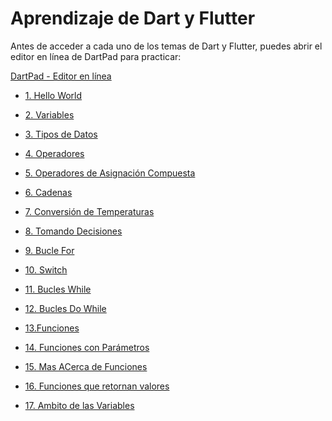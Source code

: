 # Aprendizaje de Dart y Flutter

Antes de acceder a cada uno de los temas de Dart y Flutter, puedes abrir el editor en línea de DartPad para practicar:

<a href="https://dartpad.dev/" target="_blank">DartPad - Editor en línea</a>


- [1. Hello World](https://github.com/proyecMariana/guswill_dart-flutter-main/blob/main/curso/iniciar_programacion_dart/1.%20hello_world/instructions.md)

- [2. Variables](https://github.com/proyecMariana/guswill_dart-flutter-main/blob/main/curso/iniciar_programacion_dart/2.%20Variables/instructions.md)

- [3. Tipos de Datos](https://github.com/proyecMariana/guswill_dart-flutter-main/blob/main/curso/iniciar_programacion_dart/3.%20Tipos%20de%20datos/instructions.md)

- [4. Operadores](https://github.com/proyecMariana/guswill_dart-flutter-main/blob/main/curso/iniciar_programacion_dart/4.%20Operadores/instructions.md)

- [5. Operadores de Asignación Compuesta](https://github.com/proyecMariana/guswill_dart-flutter-main/blob/main/curso/iniciar_programacion_dart/5.%20Operadores%20de%20Asignaci%C3%B3n%20Compuesta/instructions.md)

- [6. Cadenas](https://github.com/proyecMariana/guswill_dart-flutter-main/blob/main/curso/iniciar_programacion_dart/6.%20Cadenas/instructions.md)

- [7. Conversión de Temperaturas](https://github.com/proyecMariana/guswill_dart-flutter-main/blob/main/curso/iniciar_programacion_dart/7.%20Conversi%C3%B3n%20de%20Temperaturas/instructions.md)

- [8. Tomando Decisiones](https://github.com/proyecMariana/guswill_dart-flutter-main/blob/main/curso/iniciar_programacion_dart/8.%20Tomando%20Decisiones/instructions.md)

- [9. Bucle For](https://github.com/proyecMariana/guswill_dart-flutter-main/blob/main/curso/iniciar_programacion_dart/9.%20Buclues%20For/instructions.md)

- [10. Switch](https://github.com/proyecMariana/guswill_dart-flutter-main/blob/main/curso/iniciar_programacion_dart/10.%20Switch/instructions.md)

- [11. Bucles While](https://github.com/proyecMariana/guswill_dart-flutter-main/blob/main/curso/iniciar_programacion_dart/11.%20Bucles%20While/instructions.md)

- [12. Bucles Do While](https://github.com/proyecMariana/guswill_dart-flutter-main/blob/main/curso/iniciar_programacion_dart/12.%20Bucle%20Do%20While/instrucctions.md)

- [13.Funciones](https://github.com/proyecMariana/guswill_dart-flutter-main/blob/main/curso/iniciar_programacion_dart/13.%20Funciones/instructions.md)

- [14. Funciones con Parámetros](https://github.com/proyecMariana/guswill_dart-flutter-main/blob/main/curso/iniciar_programacion_dart/14.%20Funciones%20con%20Parametros/instructions.md)

- [15. Mas ACerca de Funciones](https://github.com/proyecMariana/guswill_dart-flutter-main/blob/main/curso/iniciar_programacion_dart/15.%20Mas%20acerda%20de%20las%20Funciones/instructions.md)

- [16. Funciones que retornan valores](https://github.com/proyecMariana/guswill_dart-flutter-main/blob/main/curso/iniciar_programacion_dart/16.%20Funciones%20que%20retornan%20valores/instructions.md)

- [17. Ambito de las Variables](https://github.com/proyecMariana/guswill_dart-flutter-main/blob/main/curso/iniciar_programacion_dart/17.%20Ambito%20de%20las%20Variables/instructions.md)

  
